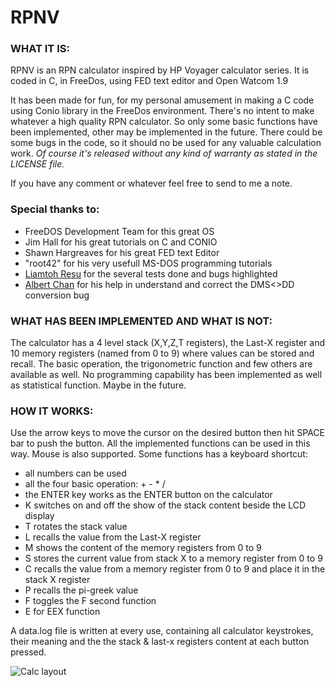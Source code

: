 # RPNV

### WHAT IT IS:

RPNV is an RPN calculator inspired by HP Voyager calculator series.
It is coded in C, in FreeDos, using FED text editor and Open Watcom 1.9 

It has been made for fun, for my personal amusement in making a C code using Conio library in the FreeDos environment. 
There's no intent to make whatever a high quality RPN calculator. So only some basic functions have been implemented, other may be implemented in the future.
There could be some bugs in the code, so it should no be used for any valuable calculation work. _Of course it's released without any kind of warranty as stated in the LICENSE file._

If you have any comment or whatever feel free to send to me a note.

### Special thanks to: 
- FreeDOS Development Team for this great OS
- Jim Hall for his great tutorials on C and CONIO
- Shawn Hargreaves for his great FED text Editor
- "root42" for his very usefull MS-DOS programming tutorials
- [Liamtoh Resu]([url](https://www.hpmuseum.org/forum/user-13332.html)) for the several tests done and bugs highlighted
- [Albert Chan]([url](https://www.hpmuseum.org/forum/user-9024.html)) for his help in understand and correct the DMS<>DD conversion bug

### WHAT HAS BEEN IMPLEMENTED AND WHAT IS NOT:

The calculator has a 4 level stack (X,Y,Z,T registers), the Last-X register and 10 memory registers (named from 0 to 9) where values can be stored and recall. The basic operation, the trigonometric function and few others are available as well. No programming capability has been implemented as well as statistical function. Maybe in the future.

### HOW IT WORKS:

Use the arrow keys to move the cursor on the desired button then hit SPACE bar to push the button. All the implemented functions can be used in this way. Mouse is also supported. Some functions has a keyboard shortcut:
- all numbers can be used
- all the four basic operation: + - * /
- the ENTER key works as the ENTER button on the calculator
- K switches on and off the show of the stack content beside the LCD display
- T rotates the stack value
- L recalls the value from the Last-X register
- M shows the content of the memory registers from 0 to 9
- S stores the current value from stack X to a memory register from 0 to 9
- C recalls the value from a memory register from 0 to 9 and place it in the stack X register
- P recalls the pi-greek value
- F toggles the F second function
- E for EEX function

A data.log file is written at every use, containing all calculator keystrokes, their meaning and the the stack & last-x registers content at each button pressed.

![Calc layout](https://github.com/user-attachments/assets/05ecbbef-787c-4fd0-afc1-cd8879086e32)
